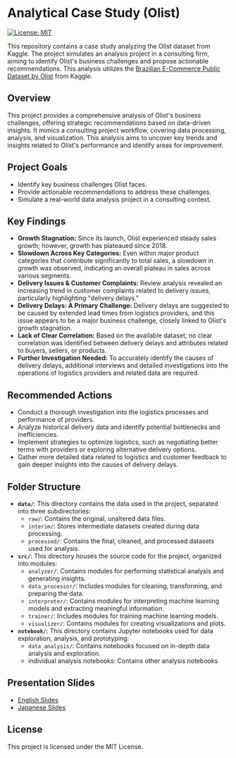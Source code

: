 # Analytical Case Study (Olist)

[![License: MIT](https://img.shields.io/badge/License-MIT-yellow.svg)](https://opensource.org/licenses/MIT)

This repository contains a case study analyzing the Olist dataset from Kaggle. The project simulates an analysis project in a consulting firm, aiming to identify Olist's business challenges and propose actionable recommendations.  This analysis utilizes the [Brazilian E-Commerce Public Dataset by Olist](https://www.kaggle.com/datasets/olistbr/brazilian-ecommerce?resource=download) from Kaggle.

## Overview

This project provides a comprehensive analysis of Olist's business challenges, offering strategic recommendations based on data-driven insights. It mimics a consulting project workflow, covering data processing, analysis, and visualization. This analysis aims to uncover key trends and insights related to Olist's performance and identify areas for improvement.

## Project Goals

*   Identify key business challenges Olist faces.
*   Provide actionable recommendations to address these challenges.
*   Simulate a real-world data analysis project in a consulting context.

## Key Findings

*   **Growth Stagnation:** Since its launch, Olist experienced steady sales growth; however, growth has plateaued since 2018.
*   **Slowdown Across Key Categories:** Even within major product categories that contribute significantly to total sales, a slowdown in growth was observed, indicating an overall plateau in sales across various segments.
*   **Delivery Issues & Customer Complaints:** Review analysis revealed an increasing trend in customer complaints related to delivery issues, particularly highlighting "delivery delays."
*   **Delivery Delays: A Primary Challenge:** Delivery delays are suggested to be caused by extended lead times from logistics providers, and this issue appears to be a major business challenge, closely linked to Olist's growth stagnation.
*   **Lack of Clear Correlation:** Based on the available dataset, no clear correlation was identified between delivery delays and attributes related to buyers, sellers, or products.
*   **Further Investigation Needed:** To accurately identify the causes of delivery delays, additional interviews and detailed investigations into the operations of logistics providers and related data are required.

## Recommended Actions

*   Conduct a thorough investigation into the logistics processes and performance of providers.
*   Analyze historical delivery data and identify potential bottlenecks and inefficiencies.
*   Implement strategies to optimize logistics, such as negotiating better terms with providers or exploring alternative delivery options.
*   Gather more detailed data related to logistics and customer feedback to gain deeper insights into the causes of delivery delays.


## Folder Structure
*   **`data/`**: This directory contains the data used in the project, separated into three subdirectories:
    *   `raw/`: Contains the original, unaltered data files.
    *   `interim/`: Stores intermediate datasets created during data processing.
    *   `processed/`: Contains the final, cleaned, and processed datasets used for analysis.
*   **`src/`**: This directory houses the source code for the project, organized into modules:
    *   `analyzer/`: Contains modules for performing statistical analysis and generating insights.
    *   `data_processor/`: Includes modules for cleaning, transforming, and preparing the data.
    *   `interpreter/`: Contains modules for interpreting machine learning models and extracting meaningful information.
    *   `trainer/`: Includes modules for training machine learning models.
    *   `visualizer/`: Contains modules for creating visualizations and plots.
*   **`notebook/`**: This directory contains Jupyter notebooks used for data exploration, analysis, and prototyping:
    *   `data_analysis/`: Contains notebooks focused on in-depth data analysis and exploration.
    *   individual analysis notebooks: Contains other analysis notebooks

## Presentation Slides

*   [English Slides](https://drive.google.com/file/d/1dCPDZULL8augCY4Un5OoeSJYfKdU8kp1/view?usp=sharing)
*   [Japanese Slides](https://drive.google.com/file/d/1wuR52Ovcg05iJT5yFeyNzWCrwdA-1Hvp/view?usp=sharing)

## License

This project is licensed under the MIT License.